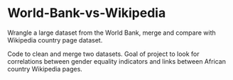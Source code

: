 # World-Bank-vs-Wikipedia
Wrangle a large dataset from the World Bank, merge and compare with Wikipedia country page dataset.

Code to clean and merge two datasets. 
Goal of project to look for correlations between gender equality indicators and links between African country Wikipedia pages.
